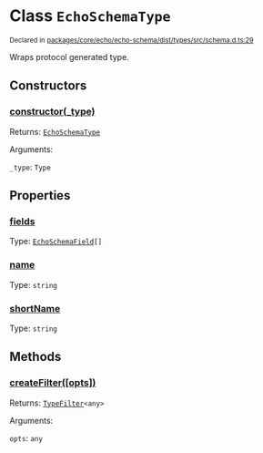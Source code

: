 # Class `EchoSchemaType`
<sub>Declared in [packages/core/echo/echo-schema/dist/types/src/schema.d.ts:29]()</sub>


Wraps protocol generated type.

## Constructors
### [constructor(_type)]()


Returns: <code>[EchoSchemaType](/api/@dxos/client/classes/EchoSchemaType)</code>

Arguments: 

`_type`: <code>Type</code>

## Properties
### [fields]()
Type: <code>[EchoSchemaField](/api/@dxos/client/types/EchoSchemaField)[]</code>
### [name]()
Type: <code>string</code>
### [shortName]()
Type: <code>string</code>

## Methods
### [createFilter(\[opts\])]()


Returns: <code>[TypeFilter](/api/@dxos/client/types/TypeFilter)&lt;any&gt;</code>

Arguments: 

`opts`: <code>any</code>